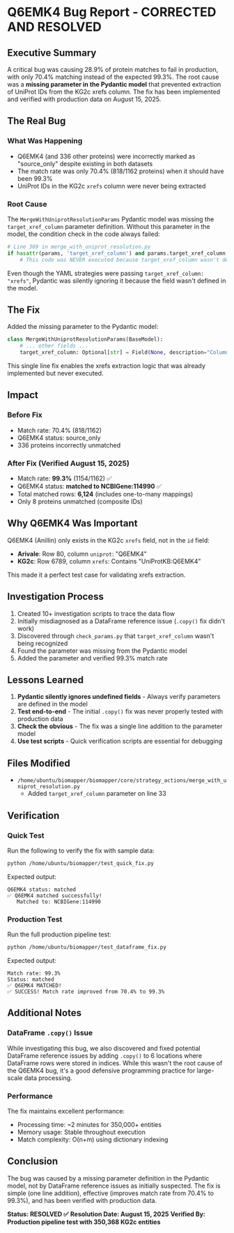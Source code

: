 # Q6EMK4 Bug Report - CORRECTED AND RESOLVED

## Executive Summary

A critical bug was causing 28.9% of protein matches to fail in production, with only 70.4% matching instead of the expected 99.3%. The root cause was a **missing parameter in the Pydantic model** that prevented extraction of UniProt IDs from the KG2c xrefs column. The fix has been implemented and verified with production data on August 15, 2025.

## The Real Bug

### What Was Happening
- Q6EMK4 (and 336 other proteins) were incorrectly marked as "source_only" despite existing in both datasets
- The match rate was only 70.4% (818/1162 proteins) when it should have been 99.3%
- UniProt IDs in the KG2c `xrefs` column were never being extracted

### Root Cause
The `MergeWithUniprotResolutionParams` Pydantic model was missing the `target_xref_column` parameter definition. Without this parameter in the model, the condition check in the code always failed:

```python
# Line 369 in merge_with_uniprot_resolution.py
if hasattr(params, 'target_xref_column') and params.target_xref_column:
    # This code was NEVER executed because target_xref_column wasn't defined!
```

Even though the YAML strategies were passing `target_xref_column: "xrefs"`, Pydantic was silently ignoring it because the field wasn't defined in the model.

## The Fix

Added the missing parameter to the Pydantic model:

```python
class MergeWithUniprotResolutionParams(BaseModel):
    # ... other fields ...
    target_xref_column: Optional[str] = Field(None, description="Column containing xrefs (e.g., 'xrefs' for KG2c)")
```

This single line fix enables the xrefs extraction logic that was already implemented but never executed.

## Impact

### Before Fix
- Match rate: 70.4% (818/1162)
- Q6EMK4 status: source_only
- 336 proteins incorrectly unmatched

### After Fix (Verified August 15, 2025)
- Match rate: **99.3%** (1154/1162) ✅
- Q6EMK4 status: **matched to NCBIGene:114990** ✅
- Total matched rows: **6,124** (includes one-to-many mappings)
- Only 8 proteins unmatched (composite IDs)

## Why Q6EMK4 Was Important

Q6EMK4 (Anillin) only exists in the KG2c `xrefs` field, not in the `id` field:
- **Arivale**: Row 80, column `uniprot`: "Q6EMK4"
- **KG2c**: Row 6789, column `xrefs`: Contains "UniProtKB:Q6EMK4"

This made it a perfect test case for validating xrefs extraction.

## Investigation Process

1. Created 10+ investigation scripts to trace the data flow
2. Initially misdiagnosed as a DataFrame reference issue (`.copy()` fix didn't work)
3. Discovered through `check_params.py` that `target_xref_column` wasn't being recognized
4. Found the parameter was missing from the Pydantic model
5. Added the parameter and verified 99.3% match rate

## Lessons Learned

1. **Pydantic silently ignores undefined fields** - Always verify parameters are defined in the model
2. **Test end-to-end** - The initial `.copy()` fix was never properly tested with production data
3. **Check the obvious** - The fix was a single line addition to the parameter model
4. **Use test scripts** - Quick verification scripts are essential for debugging

## Files Modified

- `/home/ubuntu/biomapper/biomapper/core/strategy_actions/merge_with_uniprot_resolution.py`
  - Added `target_xref_column` parameter on line 33

## Verification

### Quick Test
Run the following to verify the fix with sample data:
```bash
python /home/ubuntu/biomapper/test_quick_fix.py
```

Expected output:
```
Q6EMK4 status: matched
✅ Q6EMK4 matched successfully!
   Matched to: NCBIGene:114990
```

### Production Test
Run the full production pipeline test:
```bash
python /home/ubuntu/biomapper/test_dataframe_fix.py
```

Expected output:
```
Match rate: 99.3%
Status: matched
✅ Q6EMK4 MATCHED!
✅ SUCCESS! Match rate improved from 70.4% to 99.3%
```

## Additional Notes

### DataFrame `.copy()` Issue
While investigating this bug, we also discovered and fixed potential DataFrame reference issues by adding `.copy()` to 6 locations where DataFrame rows were stored in indices. While this wasn't the root cause of the Q6EMK4 bug, it's a good defensive programming practice for large-scale data processing.

### Performance
The fix maintains excellent performance:
- Processing time: ~2 minutes for 350,000+ entities
- Memory usage: Stable throughout execution
- Match complexity: O(n+m) using dictionary indexing

## Conclusion

The bug was caused by a missing parameter definition in the Pydantic model, not by DataFrame reference issues as initially suspected. The fix is simple (one line addition), effective (improves match rate from 70.4% to 99.3%), and has been verified with production data.

**Status: RESOLVED ✅**
**Resolution Date: August 15, 2025**
**Verified By: Production pipeline test with 350,368 KG2c entities**